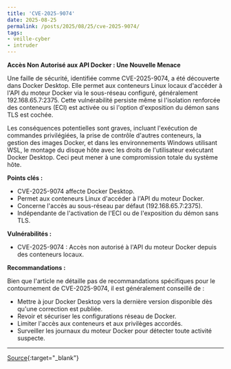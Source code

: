 ```yaml
---
title: 'CVE-2025-9074'
date: 2025-08-25
permalink: /posts/2025/08/25/cve-2025-9074/
tags:
- veille-cyber
- intruder
---
```

**Accès Non Autorisé aux API Docker : Une Nouvelle Menace**

Une faille de sécurité, identifiée comme CVE-2025-9074, a été découverte dans Docker Desktop. Elle permet aux conteneurs Linux locaux d'accéder à l'API du moteur Docker via le sous-réseau configuré, généralement 192.168.65.7:2375. Cette vulnérabilité persiste même si l'isolation renforcée des conteneurs (ECI) est activée ou si l'option d'exposition du démon sans TLS est cochée.

Les conséquences potentielles sont graves, incluant l'exécution de commandes privilégiées, la prise de contrôle d'autres conteneurs, la gestion des images Docker, et dans les environnements Windows utilisant WSL, le montage du disque hôte avec les droits de l'utilisateur exécutant Docker Desktop. Ceci peut mener à une compromission totale du système hôte.

**Points clés :**

*   CVE-2025-9074 affecte Docker Desktop.
*   Permet aux conteneurs Linux d'accéder à l'API du moteur Docker.
*   Concerne l'accès au sous-réseau par défaut (192.168.65.7:2375).
*   Indépendante de l'activation de l'ECI ou de l'exposition du démon sans TLS.

**Vulnérabilités :**

*   CVE-2025-9074 : Accès non autorisé à l'API du moteur Docker depuis des conteneurs locaux.

**Recommandations :**

Bien que l'article ne détaille pas de recommandations spécifiques pour le contournement de CVE-2025-9074, il est généralement conseillé de :

*   Mettre à jour Docker Desktop vers la dernière version disponible dès qu'une correction est publiée.
*   Revoir et sécuriser les configurations réseau de Docker.
*   Limiter l'accès aux conteneurs et aux privilèges accordés.
*   Surveiller les journaux du moteur Docker pour détecter toute activité suspecte.

---
[Source](https://cvemon.intruder.io/cves/CVE-2025-9074){:target="_blank"}
